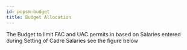 ```yaml
---
id: popsm-budget
title: Budget Allocation
---
```



 The Budget to limit FAC and UAC permits in based on Salaries entered during Setting of Cadre Salaries see the figure below
